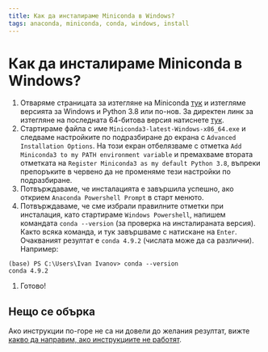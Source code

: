 ```yaml
---
title: Как да инсталираме Miniconda в Windows?
tags: anaconda, miniconda, conda, windows, install
---
```


# Как да инсталираме Miniconda в Windows?

1. Отваряме страницата за изтегляне на Miniconda [тук](https://docs.conda.io/en/latest/miniconda.html) и изтегляме версията за Windows и Python 3.8 или по-нов. За директен линк за изтегляне на последната 64-битова версия натиснете [тук](https://repo.anaconda.com/miniconda/Miniconda3-latest-Windows-x86_64.exe).
1. Стартираме файла с име `Miniconda3-latest-Windows-x86_64.exe` и следваме настройките по подразбиране до екрана с `Advanced Installation Options`. На този екран отбелязваме с отметка `Add Miniconda3 to my PATH environment variable` и премахваме втората отметката на `Register Miniconda3 as my default Python 3.8`, въпреки препоръките в червено да не променяме тези настройки по подразбиране.
1. Потвърждаваме, че инсталацията е завършила успешно, ако открием `Anaconda Powershell Prompt` в старт менюто.
1. Потвърждаваме, че сме избрали правилните отметки при инсталация, като стартираме `Windows Powershell`, напишем командата `conda --version` (за проверка на инсталираната версия). Както всяка команда, и тук завършваме с натискане на `Enter`. Очакваният резултат е `conda 4.9.2` (числата може да са различни). Например:
```
(base) PS C:\Users\Ivan Ivanov> conda --version
conda 4.9.2
```
1. Готово!

## Нещо се обърка

Ако инструкции по-горе не са ни довели до желания резултат, вижте [какво да направим, ако инструкциите не работят](../1000_broken_tutorial).
